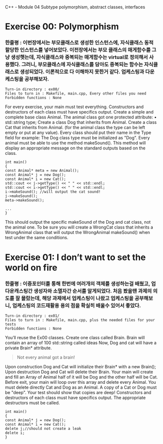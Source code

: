 C++ - Module 04
Subtype polymorphism, abstract classes, interfaces

# Exercise 00: Polymorphism
### 한줄평 : 이번장에서는 부모클래스로 생성한 인스턴스에, 자식클래스 동적할당한 인스턴스를 넣어보았다. 이전장에서는 부모 클래스의 매게함수를 그냥 생성햇는데, 자식클래스와 중복되는 매게함수는 virtual로 정의해서 사용했다. 그러니, 부모클래스에 자식클래스를 담아도 중복되는 함수는 자식클래스로 생성되었다. 이론적으로 다 이해하지 못한거 같다. 업케스팅과 다운케스팅을 공부해보자. 


```
Turn-in directory : ex00/
Files to turn in : Makefile, main.cpp, Every other files you need
Forbidden functions : None
```

For every exercise, your main must test everything.
Constructors and destructors of each class must have specifics output.
Create a simple and complete base class Animal.
The animal class got one protected attribute:
• std::string type;
Create a class Dog that inherits from Animal.
Create a class Cat that inherits from Animal.
(for the animal class the type can be left empty or put at any value).
Every class should put their name in the Type field for example:
The Dog class type must be initialized as "Dog".
Every animal must be able to use the method makeSound().
This method will display an appropriate message on the standard outputs based on the
class.

```
int main()
{
const Animal* meta = new Animal();
const Animal* j = new Dog();
const Animal* i = new Cat();
std::cout << j->getType() << " " << std::endl;
std::cout << i->getType() << " " << std::endl;
i->makeSound(); //will output the cat sound!
j->makeSound();
meta->makeSound();

...
}
```

This should output the specific makeSound of the Dog and cat class, not the animal
one.
To be sure you will create a WrongCat class that inherits a WrongAnimal class that will
output the WrongAnimal makeSound() when test under the same conditions.



# Exercise 01: I don’t want to set the world on fire
### 한줄평 : 이중포인터를 통해 한번에 여러개의 객체를 생성하는걸 배웠고, 업다운캐스팅간 생성자와 소멸자간 순서를 알게되었다. 처음 봤을땐 과제의 의도를 잘 몰랐는데, 해당 과제에서 업케스팅이 나왔고 업케스팅을 공부해보니, 업케스팅의 코드재활용 용의 점을 확실히 배울수 있어서 좋았다. 


```
Turn-in directory : ex01/
Files to turn in : Makefile, main.cpp, plus the needed files for your tests
Forbidden functions : None
```

You’ll reuse the Ex00 classes.
Create one class called Brain.
Brain will contain an array of 100 std::string called ideas
Now, Dog and cat will have a private Brain* attribute.

>Not every animal got a brain!

Upon construction Dog and Cat will initialize their Brain* with a new Brain();
Upon destruction Dog and Cat will delete their Brain.
Your main will create and fill an Array of Animal half of it will be Dog and the other
half will be Cat.
Before exit, your main will loop over this array and delete every Animal.
You must delete directly Cat and Dog as an Animal.
A copy of a Cat or Dog must be "deep".
Your test should show that copies are deep!
Constructors and destructors of each class must have specifics output.
The appropriate destructors must be called.

```
int main()
{
const Animal* j = new Dog();
const Animal* i = new Cat();
delete j;//should not create a leak
delete i;
}
```


